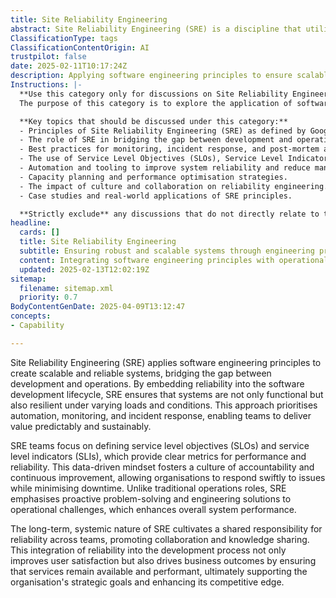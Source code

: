 ```yaml
---
title: Site Reliability Engineering
abstract: Site Reliability Engineering (SRE) is a discipline that utilises software engineering principles to develop scalable and reliable systems, effectively bridging the gap between development and operations. Originating from the need to embed reliability within the software development lifecycle, SRE ensures that systems maintain functionality and resilience under diverse conditions. This methodology prioritises automation, monitoring, and incident response, which allows teams to deliver consistent value in a sustainable manner. SRE teams establish service level objectives (SLOs) and service level indicators (SLIs) to create clear performance and reliability metrics, fostering a culture of accountability and continuous improvement. This proactive approach to problem-solving and engineering solutions to operational challenges enhances overall system performance, distinguishing SRE from traditional operations roles. By promoting shared responsibility for reliability across teams, SRE encourages collaboration and knowledge sharing, which not only improves user satisfaction but also drives positive business outcomes. Ultimately, the integration of reliability into the development process supports organisational strategic goals and enhances competitive advantage, making SRE a vital component in agile, DevOps, and product development frameworks.
ClassificationType: tags
ClassificationContentOrigin: AI
trustpilot: false
date: 2025-02-11T10:17:24Z
description: Applying software engineering principles to ensure scalable and reliable systems.
Instructions: |-
  **Use this category only for discussions on Site Reliability Engineering.**  
  The purpose of this category is to explore the application of software engineering principles to enhance the reliability, scalability, and performance of systems in production environments. It focuses on the integration of development and operations to create resilient systems that can withstand failures and maintain service quality.

  **Key topics that should be discussed under this category:**
  - Principles of Site Reliability Engineering (SRE) as defined by Google.
  - The role of SRE in bridging the gap between development and operations.
  - Best practices for monitoring, incident response, and post-mortem analysis.
  - The use of Service Level Objectives (SLOs), Service Level Indicators (SLIs), and Service Level Agreements (SLAs).
  - Automation and tooling to improve system reliability and reduce manual intervention.
  - Capacity planning and performance optimisation strategies.
  - The impact of culture and collaboration on reliability engineering.
  - Case studies and real-world applications of SRE principles.

  **Strictly exclude** any discussions that do not directly relate to the principles and practices of Site Reliability Engineering, such as general software development practices, unrelated DevOps topics, or Agile methodologies that do not specifically address reliability in production systems.
headline:
  cards: []
  title: Site Reliability Engineering
  subtitle: Ensuring robust and scalable systems through engineering practices and continuous improvement methodologies.
  content: Integrating software engineering principles with operational practices to enhance system reliability and scalability. Posts should explore incident management, performance monitoring, automation strategies, and the cultural aspects of collaboration between development and operations teams, fostering a proactive approach to system resilience and user satisfaction.
  updated: 2025-02-13T12:02:19Z
sitemap:
  filename: sitemap.xml
  priority: 0.7
BodyContentGenDate: 2025-04-09T13:12:47
concepts:
- Capability

---
```

Site Reliability Engineering (SRE) applies software engineering principles to create scalable and reliable systems, bridging the gap between development and operations. By embedding reliability into the software development lifecycle, SRE ensures that systems are not only functional but also resilient under varying loads and conditions. This approach prioritises automation, monitoring, and incident response, enabling teams to deliver value predictably and sustainably.

SRE teams focus on defining service level objectives (SLOs) and service level indicators (SLIs), which provide clear metrics for performance and reliability. This data-driven mindset fosters a culture of accountability and continuous improvement, allowing organisations to respond swiftly to issues while minimising downtime. Unlike traditional operations roles, SRE emphasises proactive problem-solving and engineering solutions to operational challenges, which enhances overall system performance.

The long-term, systemic nature of SRE cultivates a shared responsibility for reliability across teams, promoting collaboration and knowledge sharing. This integration of reliability into the development process not only improves user satisfaction but also drives business outcomes by ensuring that services remain available and performant, ultimately supporting the organisation's strategic goals and enhancing its competitive edge.
